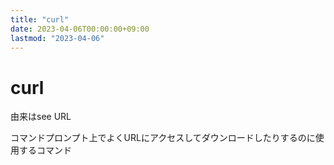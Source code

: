 ```yaml
---
title: "curl"
date: 2023-04-06T00:00:00+09:00
lastmod: "2023-04-06"
---
```

# curl

由来はsee URL

コマンドプロンプト上でよくURLにアクセスしてダウンロードしたりするのに使用するコマンド

